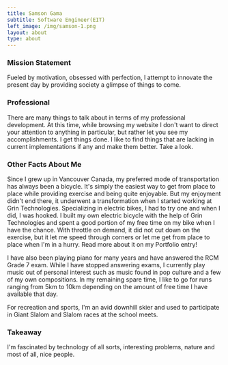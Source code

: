 ```yaml
---
title: Samson Gama
subtitle: Software Engineer(EIT)
left_image: /img/samson-1.png
layout: about
type: about
---
```


### Mission Statement
Fueled by motivation, obsessed with perfection, I attempt to innovate the present day by providing society a glimpse of things to come.

### Professional

There are many things to talk about in terms of my professional development. At this time, while browsing my website I don't want to direct your attention to anything in particular, but rather let you see my accomplishments. I get things done. I like to find things that are lacking in current implementations if any and make them better. Take a look.

### Other Facts About Me
Since I grew up in Vancouver Canada, my preferred mode of transportation has always been a bicycle. It's simply the easiest way to get from place to place while providing exercise and being quite enjoyable. But my enjoyment didn't end there, it underwent a transformation when I started working at Grin Technologies. Specializing in electric bikes, I had to try one and when I did, I was hooked. I built my own electric bicycle with the help of Grin Technologies and spent a good portion of my free time on my bike when I have the chance. With throttle on demand, it did not cut down on the exercise, but it let me speed through corners or let me get from place to place when I'm in a hurry. Read more about it on my Portfolio entry!

I have also been playing piano for many years and have answered the RCM Grade 7 exam. While I have stopped answering exams, I currently play music out of personal interest such as music found in pop culture and a few of my own compositions. In my remaining spare time, I like to go for runs ranging from 5km to 10km depending on the amount of free time I have available that day.

For recreation and sports, I'm an avid downhill skier and used to participate in Giant Slalom and Slalom races at the school meets.

### Takeaway
I'm fascinated by technology of all sorts, interesting problems, nature and most of all, nice people.